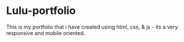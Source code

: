 # Lulu-portfolio
This is my portfolio that i have created using html, css, &amp; js - its a very responsive and mobile oriented.
